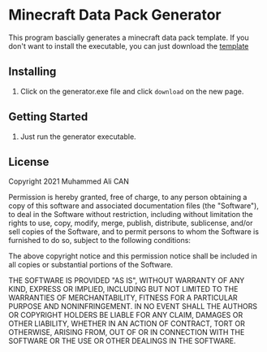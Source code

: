 # Minecraft Data Pack Generator

This program bascially generates a minecraft data pack template. If you don't want to install the executable, you can just download the [template](https://github.com/CanPacis/datapack-template)

## Installing
1. Click on the generator.exe file and click ```download``` on the new page.

## Getting Started

1. Just run the generator executable.

## License

Copyright 2021 Muhammed Ali CAN

Permission is hereby granted, free of charge, to any person obtaining a copy of this software and associated documentation files (the "Software"), to deal in the Software without restriction, including without limitation the rights to use, copy, modify, merge, publish, distribute, sublicense, and/or sell copies of the Software, and to permit persons to whom the Software is furnished to do so, subject to the following conditions:

The above copyright notice and this permission notice shall be included in all copies or substantial portions of the Software.

THE SOFTWARE IS PROVIDED "AS IS", WITHOUT WARRANTY OF ANY KIND, EXPRESS OR IMPLIED, INCLUDING BUT NOT LIMITED TO THE WARRANTIES OF MERCHANTABILITY, FITNESS FOR A PARTICULAR PURPOSE AND NONINFRINGEMENT. IN NO EVENT SHALL THE AUTHORS OR COPYRIGHT HOLDERS BE LIABLE FOR ANY CLAIM, DAMAGES OR OTHER LIABILITY, WHETHER IN AN ACTION OF CONTRACT, TORT OR OTHERWISE, ARISING FROM, OUT OF OR IN CONNECTION WITH THE SOFTWARE OR THE USE OR OTHER DEALINGS IN THE SOFTWARE.
